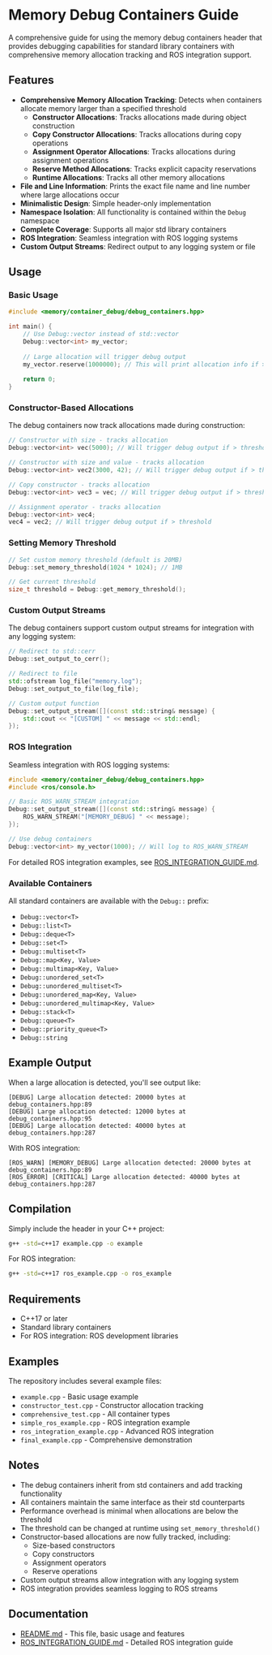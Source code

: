 # Memory Debug Containers Guide

A comprehensive guide for using the memory debug containers header that provides debugging capabilities for standard library containers with comprehensive memory allocation tracking and ROS integration support.

## Features

- **Comprehensive Memory Allocation Tracking**: Detects when containers allocate memory larger than a specified threshold
  - **Constructor Allocations**: Tracks allocations made during object construction
  - **Copy Constructor Allocations**: Tracks allocations during copy operations
  - **Assignment Operator Allocations**: Tracks allocations during assignment operations
  - **Reserve Method Allocations**: Tracks explicit capacity reservations
  - **Runtime Allocations**: Tracks all other memory allocations
- **File and Line Information**: Prints the exact file name and line number where large allocations occur
- **Minimalistic Design**: Simple header-only implementation
- **Namespace Isolation**: All functionality is contained within the `Debug` namespace
- **Complete Coverage**: Supports all major std library containers
- **ROS Integration**: Seamless integration with ROS logging systems
- **Custom Output Streams**: Redirect output to any logging system or file

## Usage

### Basic Usage

```cpp
#include <memory/container_debug/debug_containers.hpp>

int main() {
    // Use Debug::vector instead of std::vector
    Debug::vector<int> my_vector;
    
    // Large allocation will trigger debug output
    my_vector.reserve(1000000); // This will print allocation info if > threshold
    
    return 0;
}
```

### Constructor-Based Allocations

The debug containers now track allocations made during construction:

```cpp
// Constructor with size - tracks allocation
Debug::vector<int> vec(5000); // Will trigger debug output if > threshold

// Constructor with size and value - tracks allocation
Debug::vector<int> vec2(3000, 42); // Will trigger debug output if > threshold

// Copy constructor - tracks allocation
Debug::vector<int> vec3 = vec; // Will trigger debug output if > threshold

// Assignment operator - tracks allocation
Debug::vector<int> vec4;
vec4 = vec2; // Will trigger debug output if > threshold
```

### Setting Memory Threshold

```cpp
// Set custom memory threshold (default is 20MB)
Debug::set_memory_threshold(1024 * 1024); // 1MB

// Get current threshold
size_t threshold = Debug::get_memory_threshold();
```

### Custom Output Streams

The debug containers support custom output streams for integration with any logging system:

```cpp
// Redirect to std::cerr
Debug::set_output_to_cerr();

// Redirect to file
std::ofstream log_file("memory.log");
Debug::set_output_to_file(log_file);

// Custom output function
Debug::set_output_stream([](const std::string& message) {
    std::cout << "[CUSTOM] " << message << std::endl;
});
```

### ROS Integration

Seamless integration with ROS logging systems:

```cpp
#include <memory/container_debug/debug_containers.hpp>
#include <ros/console.h>

// Basic ROS_WARN_STREAM integration
Debug::set_output_stream([](const std::string& message) {
    ROS_WARN_STREAM("[MEMORY_DEBUG] " << message);
});

// Use debug containers
Debug::vector<int> my_vector(1000); // Will log to ROS_WARN_STREAM
```

For detailed ROS integration examples, see [ROS_INTEGRATION_GUIDE.md](ROS_INTEGRATION_GUIDE.md).

### Available Containers

All standard containers are available with the `Debug::` prefix:

- `Debug::vector<T>`
- `Debug::list<T>`
- `Debug::deque<T>`
- `Debug::set<T>`
- `Debug::multiset<T>`
- `Debug::map<Key, Value>`
- `Debug::multimap<Key, Value>`
- `Debug::unordered_set<T>`
- `Debug::unordered_multiset<T>`
- `Debug::unordered_map<Key, Value>`
- `Debug::unordered_multimap<Key, Value>`
- `Debug::stack<T>`
- `Debug::queue<T>`
- `Debug::priority_queue<T>`
- `Debug::string`

## Example Output

When a large allocation is detected, you'll see output like:

```
[DEBUG] Large allocation detected: 20000 bytes at debug_containers.hpp:89
[DEBUG] Large allocation detected: 12000 bytes at debug_containers.hpp:95
[DEBUG] Large allocation detected: 40000 bytes at debug_containers.hpp:287
```

With ROS integration:
```
[ROS_WARN] [MEMORY_DEBUG] Large allocation detected: 20000 bytes at debug_containers.hpp:89
[ROS_ERROR] [CRITICAL] Large allocation detected: 40000 bytes at debug_containers.hpp:287
```

## Compilation

Simply include the header in your C++ project:

```bash
g++ -std=c++17 example.cpp -o example
```

For ROS integration:
```bash
g++ -std=c++17 ros_example.cpp -o ros_example
```

## Requirements

- C++17 or later
- Standard library containers
- For ROS integration: ROS development libraries

## Examples

The repository includes several example files:

- `example.cpp` - Basic usage example
- `constructor_test.cpp` - Constructor allocation tracking
- `comprehensive_test.cpp` - All container types
- `simple_ros_example.cpp` - ROS integration example
- `ros_integration_example.cpp` - Advanced ROS integration
- `final_example.cpp` - Comprehensive demonstration

## Notes

- The debug containers inherit from std containers and add tracking functionality
- All containers maintain the same interface as their std counterparts
- Performance overhead is minimal when allocations are below the threshold
- The threshold can be changed at runtime using `set_memory_threshold()`
- Constructor-based allocations are now fully tracked, including:
  - Size-based constructors
  - Copy constructors
  - Assignment operators
  - Reserve operations
- Custom output streams allow integration with any logging system
- ROS integration provides seamless logging to ROS streams

## Documentation

- [README.md](README.md) - This file, basic usage and features
- [ROS_INTEGRATION_GUIDE.md](ROS_INTEGRATION_GUIDE.md) - Detailed ROS integration guide
